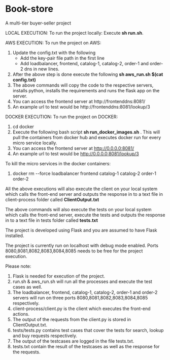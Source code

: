 # Book-store

A multi-tier buyer-seller project

LOCAL EXECUTION: To run the project locally:
  Execute **sh run.sh**.

AWS EXECUTION: To run the project on AWS:
  1) Update the config.txt with the following
       - Add the key-pair file path in the first line
       - Add loadbalancer, frontend, catalog-1, catalog-2, order-1 and order-2 dns in new lines.
  2) After the above step is done execute the following **sh aws_run.sh $(cat config.txt)**
  3) The above commands will copy the code to the respective servers, installs python, installs the requirements and runs the flask app on the server.
  5) You can access the frontend server at http://frontenddns:8081/
  6) An example url to test would be http://frontenddns:8081/lookup/3

DOCKER EXECUTION: 
To run the project on DOCKER:
  1) cd docker 
  2) Execute the following bash script **sh run_docker_images.sh** . This will pull the containers from docker hub and executes docker run for every micro      service locally.
  3) You can access the frontend server at http://0.0.0.0:8081/
  4) An example url to test would be http://0.0.0.0:8081/lookup/3
  
To kill the micro services in the docker containers:
  1) docker rm --force loadbalancer frontend catalog-1 catalog-2 order-1 order-2
  

All the above executions will also execute the client on your local system which calls the front-end server and outputs the response in to a text file in client-process folder called **ClientOutput.txt**

The above commands will also execute the tests on your local system which calls the front-end server, execute the tests and outputs the response in to a text file in tests folder called **tests.txt**


The project is developed using Flask and you are assumed to have Flask installed.

The project is currently run on localhost with debug mode enabled.
Ports 8080,8081,8082,8083,8084,8085 needs to be free for the project execution.

Please note:

1) Flask is needed for execution of the project.
2) run.sh & aws_run.sh will run all the processes and execute the test cases as well.
3) The loadbalancer, frontend, catalog-1, catalog-2, order-1 and order-2 servers will run on three ports 8080,8081,8082,8083,8084,8085 respectively.
4) client-process/client.py is the client which executes the front-end actions.
5) The output of the requests from the client.py is stored in ClientOutput.txt.
6) tests/tests.py contains test cases that cover the tests for search, lookup and buy requests respectively. 
7) The output of the testcases are logged in the file tests.txt.
8) tests.txt contain the result of the testcases as well as the response for the requests.
